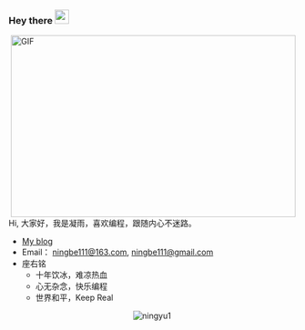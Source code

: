 ### Hey there <img src="https://media.giphy.com/media/hvRJCLFzcasrR4ia7z/giphy.gif" width="25px">

<img align="right" alt="GIF" src="https://github.com/abhisheknaiidu/abhisheknaiidu/blob/master/code.gif?raw=true" width="500" height="320" />


Hi, 大家好，我是凝雨，喜欢编程，跟随内心不迷路。

- [My blog](https://ningyu1.github.io)
- Email： ningbe111@163.com, ningbe111@gmail.com
- 座右铭
  - 十年饮冰，难凉热血
  - 心无杂念，快乐编程
  - 世界和平，Keep Real




<p align="center"> <img src="https://github-readme-stats.vercel.app/api?username=ningyu1&show_icons=true&icon_color=805AD5&text_color=718096&bg_color=ffffff&hide_title=true" alt="ningyu1" />
